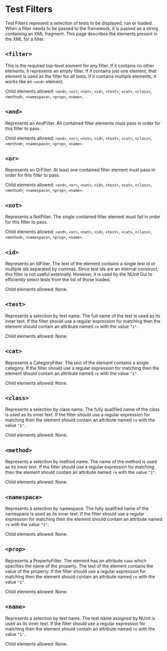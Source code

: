 # Test Filters

Test Filters represent a selection of tests to be displayed, run or loaded. When a filter needs to be passed to the framework, it is passed as a string containing an XML fragment. This page describes the elements present in the XML for a filter.

## `<filter>`

This is the required top-level element for any filter. If it contains no other elements, it represents an empty filter. If it contains just one element, that element is used as the filter for all tests. If it contains multiple elements, it works like an `<and>` element.

Child elements allowed: `<and>`, `<or>`, `<not>`, `<id>`, `<test>`, `<cat>`, `<class>`, `<method>`, `<namespace>`, `<prop>`, `<name>`.

## `<and>`

Represents an AndFilter. All contained filter elements must pass in order for this filter to pass.

Child elements allowed: `<and>`, `<or>`, `<not>`, `<id>`, `<test>`, `<cat>`, `<class>`, `<method>`, `<namespace>`, `<prop>`, `<name>`.

## `<or>`

Represents an OrFilter. At least one contained filter element must pass in order for this filter to pass.

Child elements allowed: `<and>`, `<or>`, `<not>`, `<id>`, `<test>`, `<cat>`, `<class>`, `<method>`, `<namespace>`, `<prop>`, `<name>`.

## `<not>`

Represents a NotFilter. The single contained filter element must fail in order for this filter to pass.

Child elements allowed: `<and>`, `<or>`, `<not>`, `<id>`, `<test>`, `<cat>`, `<class>`, `<method>`, `<namespace>`, `<prop>`, `<name>`.

## `<id>`

Represents an IdFilter. The text of the element contains a single test id or multiple ids separated by commas. Since test ids are an internal construct, this filter is not useful externally. However, it is used by the NUnit Gui to efficiently select tests from the list of those loaded.

Child elements allowed: None.

## `<test>`

Represents a selection by test name. The full name of the test is used as its inner text.
If the filter should use a regular expression for matching then the element should contain an attribute named `re` with the value `"1"`.

Child elements allowed: None.

## `<cat>`

Represents a CategoryFilter. The text of the element contains a single category.
If the filter should use a regular expression for matching then the element should contain an attribute named `re` with the value `"1"`.

Child elements allowed: None.

## `<class>`

Represents a selection by class name. The fully qualified name of the class is used as its inner text.
If the filter should use a regular expression for matching then the element should contain an attribute named `re` with the value `"1"`.

Child elements allowed: None.

## `<method>`

Represents a selection by method name. The name of the method is used as its inner text.
If the filter should use a regular expression for matching then the element should contain an attribute named `re` with the value `"1"`.

Child elements allowed: None.

## `<namespace>`

Represents a selection by namespace. The fully qualified name of the namespace is used as its inner text.
If the filter should use a regular expression for matching then the element should contain an attribute named `re` with the value `"1"`.

Child elements allowed: None.

## `<prop>`

Represents a PropertyFilter. The element has an attribute `name` which specifies the name of the property.
The text of the element contains the value of the property.
If the filter should use a regular expression for matching then the element should contain an attribute named `re` with the value `"1"`.

Child elements allowed: None.

## `<name>`

Represents a selection by test name. The test name assigned by NUnit is used as its inner text.
If the filter should use a regular expression for matching then the element should contain an attribute named `re` with the value `"1"`.

Child elements allowed: None.
